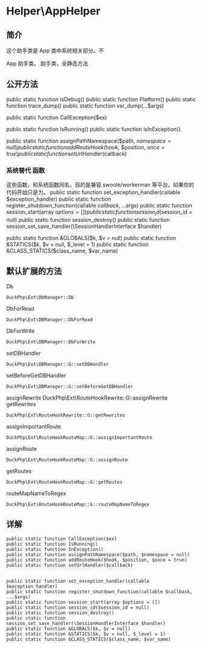 # Helper\AppHelper

## 简介
这个助手类是 App 类中系统相关部分。不

App 助手类。 
助手类，全静态方法

## 公开方法
public static function IsDebug()
public static function Platform()
public static function trace_dump()
public static function var_dump(...$args)

public static function CallException($ex)

public static function IsRunning()
public static function isInException()

public static function assignPathNamespace($path, $namespace = null)
public static function addRouteHook($hook, $position, $once = true)
public static function setUrlHandler($callback)

### 系统替代 函数
这些函数，和系统函数同名，目的是兼容 swoole/workerman 等平台，如果你的代码开始只是为。
public static function set_exception_handler(callable $exception_handler)
public static function register_shutdown_function(callable $callback, ...$args)
public static function session_start(array $options = [])
public static function session_id($session_id = null)
public static function session_destroy()
public static function session_set_save_handler(\SessionHandlerInterface $handler)


public static function &GLOBALS($k, $v = null)
public static function &STATICS($k, $v = null, $_level = 1)
public static function &CLASS_STATICS($class_name, $var_name)
## 默认扩展的方法

Db
    
    DuckPhp\Ext\DbManager::Db
DbForRead
    
    DuckPhp\Ext\DBManager::DbForRead
DbForWrite
    
    DuckPhp\Ext\DBManager::DbForWrite
setDBHandler
    
    DuckPhp\Ext\DBManager::G::setDBHandler
setBeforeGetDBHandler
    
    DuckPhp\Ext\DBManager::G::setBeforeGetDBHandler
assignRewrite  DuckPhp\Ext\RouteHookRewrite::G::assignRewrite
getRewrites
    
    DuckPhp\Ext\RouteHookRewrite::G::getRewrites
assignImportantRoute
    
    DuckPhp\Ext\RouteHookRouteMap::G::assignImportantRoute
assignRoute
    
    DuckPhp\Ext\RouteHookRouteMap::G::assignRoute
getRoutes
    
    DuckPhp\Ext\RouteHookRouteMap::G::getRoutes
routeMapNameToRegex

    DuckPhp\Ext\RouteHookRouteMap::G::routeMapNameToRegex
## 详解



    public static function CallException($ex)
    public static function IsRunning()
    public static function InException()
    public static function assignPathNamespace($path, $namespace = null)
    public static function addRouteHook($hook, $position, $once = true)
    public static function setUrlHandler($callback)
    
    
    public static function set_exception_handler(callable $exception_handler)
    public static function register_shutdown_function(callable $callback, ...$args)
    public static function session_start(array $options = [])
    public static function session_id($session_id = null)
    public static function session_destroy()
    public static function session_set_save_handler(\SessionHandlerInterface $handler)
    public static function &GLOBALS($k, $v = null)
    public static function &STATICS($k, $v = null, $_level = 1)
    public static function &CLASS_STATICS($class_name, $var_name)
